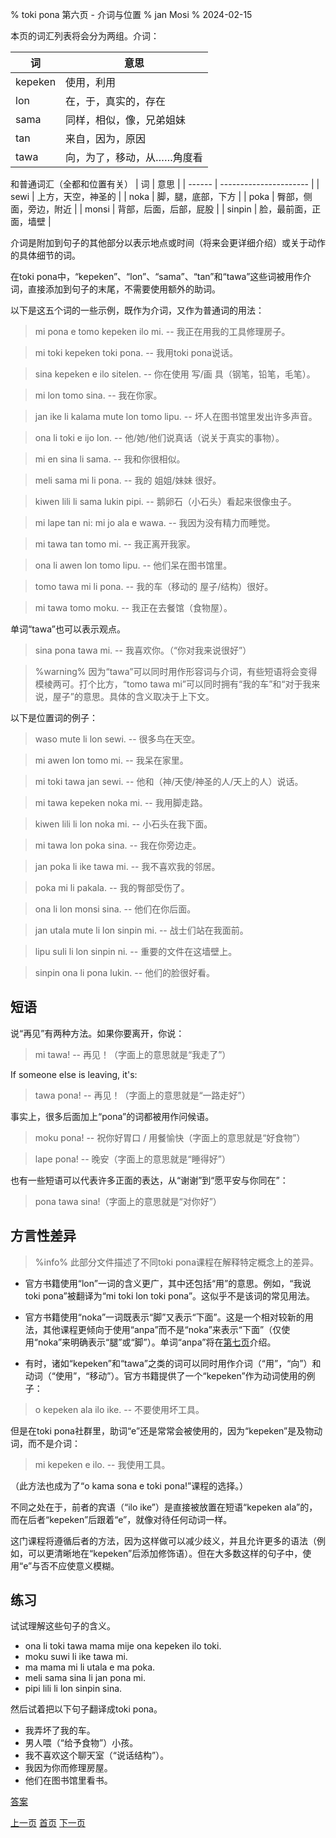% toki pona 第六页 - 介词与位置
% jan Mosi
% 2024-02-15

本页的词汇列表将会分为两组。介词：

| 词      | 意思                       |
| ------- | -------------------------- |
| kepeken | 使用，利用                 |
| lon     | 在，于，真实的，存在       |
| sama    | 同样，相似，像，兄弟姐妹   |
| tan     | 来自，因为，原因           |
| tawa    | 向，为了，移动，从……角度看 |

和普通词汇（全都和位置有关）
| 词     | 意思                   |
| ------ | ---------------------- |
| sewi   | 上方，天空，神圣的     |
| noka   | 脚，腿，底部，下方     |
| poka   | 臀部，侧面，旁边，附近 |
| monsi  | 背部，后面，后部，屁股 |
| sinpin | 脸，最前面，正面，墙壁 |

介词是附加到句子的其他部分以表示地点或时间（将来会更详细介绍）或关于动作的具体细节的词。

在toki pona中，“kepeken”、“lon”、“sama”、“tan”和“tawa”这些词被用作介词，直接添加到句子的末尾，不需要使用额外的助词。

以下是这五个词的一些示例，既作为介词，又作为普通词的用法：

> mi pona e tomo kepeken ilo mi. -- 我正在用我的工具修理房子。

> mi toki kepeken toki pona. -- 我用toki pona说话。

> sina kepeken e ilo sitelen. -- 你在使用 写/画 具（钢笔，铅笔，毛笔）。

> mi lon tomo sina. -- 我在你家。

> jan ike li kalama mute lon tomo lipu. -- 坏人在图书馆里发出许多声音。

> ona li toki e ijo lon. -- 他/她/他们说真话（说关于真实的事物）。

> mi en sina li sama. -- 我和你很相似。

> meli sama mi li pona. -- 我的 姐姐/妹妹 很好。

> kiwen lili li sama lukin pipi. -- 鹅卵石（小石头）看起来很像虫子。

> mi lape tan ni: mi jo ala e wawa. -- 我因为没有精力而睡觉。

> mi tawa tan tomo mi. -- 我正离开我家。

> ona li awen lon tomo lipu. -- 他们呆在图书馆里。

> tomo tawa mi li pona. -- 我的车（移动的 屋子/结构）很好。

> mi tawa tomo moku. -- 我正在去餐馆（食物屋）。

单词“tawa”也可以表示观点。

> sina pona tawa mi. -- 我喜欢你。（“你对我来说很好”）

> %warning%
> 因为“tawa”可以同时用作形容词与介词，有些短语将会变得模棱两可。打个比方，“tomo tawa mi”可以同时拥有“我的车”和“对于我来说，屋子”的意思。具体的含义取决于上下文。

以下是位置词的例子：

> waso mute li lon sewi. -- 很多鸟在天空。

> mi awen lon tomo mi. -- 我呆在家里。

> mi toki tawa jan sewi. -- 他和（神/天使/神圣的人/天上的人）说话。

> mi tawa kepeken noka mi. -- 我用脚走路。

> kiwen lili li lon noka mi. -- 小石头在我下面。

> mi tawa lon poka sina. -- 我在你旁边走。

> jan poka li ike tawa mi. -- 我不喜欢我的邻居。

> poka mi li pakala. -- 我的臀部受伤了。

> ona li lon monsi sina. -- 他们在你后面。

> jan utala mute li lon sinpin mi. -- 战士们站在我面前。

> lipu suli li lon sinpin ni. -- 重要的文件在这墙壁上。

> sinpin ona li pona lukin. -- 他们的脸很好看。

## 短语

说“再见”有两种方法。如果你要离开，你说：

> mi tawa! -- 再见！（字面上的意思就是“我走了”）

If someone else is leaving, it's:
 
> tawa pona! -- 再见！（字面上的意思就是“一路走好”）

事实上，很多后面加上“pona”的词都被用作问候语。

> moku pona! -- 祝你好胃口 / 用餐愉快（字面上的意思就是“好食物”）

> lape pona! -- 晚安（字面上的意思就是“睡得好”）

也有一些短语可以代表许多正面的表达，从“谢谢”到“愿平安与你同在”：

> pona tawa sina!（字面上的意思就是“对你好”）

## 方言性差异

> %info%
> 此部分文件描述了不同toki pona课程在解释特定概念上的差异。

* 官方书籍使用“lon”一词的含义更广，其中还包括“用”的意思。例如，“我说toki pona”被翻译为“mi toki lon toki pona”。这似乎不是该词的常见用法。

* 官方书籍使用“noka”一词既表示“脚”又表示“下面”。这是一个相对较新的用法，其他课程更倾向于使用“anpa”而不是“noka”来表示“下面”（仅使用“noka”来明确表示“腿”或“脚”）。单词“anpa”将在[第七页](zh_7.html)介绍。

* 有时，诸如“kepeken”和“tawa”之类的词可以同时用作介词（“用”，“向”）和动词（“使用”，“移动”）。官方书籍提供了一个“kepeken”作为动词使用的例子：

> o kepeken ala ilo ike. -- 不要使用坏工具。

但是在toki pona社群里，助词“e”还是常常会被使用的，因为“kepeken”是及物动词，而不是介词：

> mi kepeken e ilo. -- 我使用工具。

（此方法也成为了“o kama sona e toki pona!”课程的选择。）

不同之处在于，前者的宾语（“ilo ike”）是直接被放置在短语“kepeken ala”的，而在后者“kepeken”后跟着“e”，就像对待任何动词一样。

这门课程将遵循后者的方法，因为这样做可以减少歧义，并且允许更多的语法（例如，可以更清晰地在“kepeken”后添加修饰语）。但在大多数这样的句子中，使用“e”与否不应使意义模糊。

## 练习

试试理解这些句子的含义。

* ona li toki tawa mama mije ona kepeken ilo toki.
* moku suwi li ike tawa mi.
* ma mama mi li utala e ma poka.
* meli sama sina li jan pona mi.
* pipi lili li lon sinpin sina.

然后试着把以下句子翻译成toki pona。

* 我弄坏了我的车。
* 男人喂（“给予食物”）小孩。
* 我不喜欢这个聊天室（“说话结构”）。
* 我因为你而修理房屋。
* 他们在图书馆里看书。

[答案](zh_answers.html#p6)

[上一页](zh_5.html) [首页](zh_index.html) [下一页](zh_7.html)
